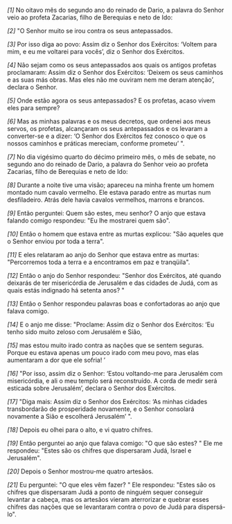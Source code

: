 *[1]* No oitavo mês do segundo ano do reinado de Dario, a palavra do Senhor veio ao profeta Zacarias, filho de Berequias e neto de Ido:

*[2]* "O Senhor muito se irou contra os seus antepassados.

*[3]* Por isso diga ao povo: Assim diz o Senhor dos Exércitos: ‘Voltem para mim, e eu me voltarei para vocês’, diz o Senhor dos Exércitos.

*[4]* Não sejam como os seus antepassados aos quais os antigos profetas proclamaram: Assim diz o Senhor dos Exércitos: ‘Deixem os seus caminhos e as suas más obras. Mas eles não me ouviram nem me deram atenção’, declara o Senhor.

*[5]* Onde estão agora os seus antepassados? E os profetas, acaso vivem eles para sempre?

*[6]* Mas as minhas palavras e os meus decretos, que ordenei aos meus servos, os profetas, alcançaram os seus antepassados e os levaram a converter-se e a dizer: ‘O Senhor dos Exércitos fez conosco o que os nossos caminhos e práticas mereciam, conforme prometeu’ ".

*[7]* No dia vigésimo quarto do décimo primeiro mês, o mês de sebate, no segundo ano do reinado de Dario, a palavra do Senhor veio ao profeta Zacarias, filho de Berequias e neto de Ido:

*[8]* Durante a noite tive uma visão; apareceu na minha frente um homem montado num cavalo vermelho. Ele estava parado entre as murtas num desfiladeiro. Atrás dele havia cavalos vermelhos, marrons e brancos.

*[9]* Então perguntei: Quem são estes, meu senhor? O anjo que estava falando comigo respondeu: "Eu lhe mostrarei quem são".

*[10]* Então o homem que estava entre as murtas explicou: "São aqueles que o Senhor enviou por toda a terra".

*[11]* E eles relataram ao anjo do Senhor que estava entre as murtas: "Percorremos toda a terra e a encontramos em paz e tranqüila".

*[12]* Então o anjo do Senhor respondeu: "Senhor dos Exércitos, até quando deixarás de ter misericórdia de Jerusalém e das cidades de Judá, com as quais estás indignado há setenta anos? "

*[13]* Então o Senhor respondeu palavras boas e confortadoras ao anjo que falava comigo.

*[14]* E o anjo me disse: "Proclame: Assim diz o Senhor dos Exércitos: ‘Eu tenho sido muito zeloso com Jerusalém e Sião,

*[15]* mas estou muito irado contra as nações que se sentem seguras. Porque eu estava apenas um pouco irado com meu povo, mas elas aumentaram a dor que ele sofria! ’

*[16]* "Por isso, assim diz o Senhor: ‘Estou voltando-me para Jerusalém com misericórdia, e ali o meu templo será reconstruído. A corda de medir será esticada sobre Jerusalém’, declara o Senhor dos Exércitos.

*[17]* "Diga mais: Assim diz o Senhor dos Exércitos: ‘As minhas cidades transbordarão de prosperidade novamente, e o Senhor consolará novamente a Sião e escolherá Jerusalém’ ".

*[18]* Depois eu olhei para o alto, e vi quatro chifres.

*[19]* Então perguntei ao anjo que falava comigo: "O que são estes? " Ele me respondeu: "Estes são os chifres que dispersaram Judá, Israel e Jerusalém".

*[20]* Depois o Senhor mostrou-me quatro artesãos.

*[21]* Eu perguntei: "O que eles vêm fazer? " Ele respondeu: "Estes são os chifres que dispersaram Judá a ponto de ninguém sequer conseguir levantar a cabeça, mas os artesãos vieram aterrorizar e quebrar esses chifres das nações que se levantaram contra o povo de Judá para dispersá-lo".

